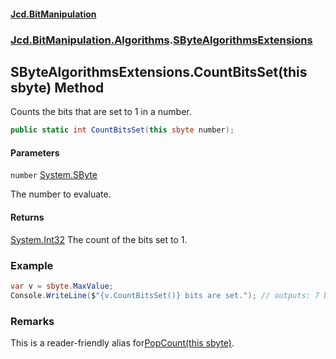 #### [Jcd.BitManipulation](index.md 'index')

### [Jcd.BitManipulation.Algorithms](Jcd.BitManipulation.Algorithms.md 'Jcd.BitManipulation.Algorithms').[SByteAlgorithmsExtensions](Jcd.BitManipulation.Algorithms.SByteAlgorithmsExtensions.md 'Jcd.BitManipulation.Algorithms.SByteAlgorithmsExtensions')

## SByteAlgorithmsExtensions.CountBitsSet(this sbyte) Method

Counts the bits that are set to 1 in a number.

```csharp
public static int CountBitsSet(this sbyte number);
```

#### Parameters

<a name='Jcd.BitManipulation.Algorithms.SByteAlgorithmsExtensions.CountBitsSet(thissbyte).number'></a>

`number` [System.SByte](https://docs.microsoft.com/en-us/dotnet/api/System.SByte 'System.SByte')

The number to evaluate.

#### Returns

[System.Int32](https://docs.microsoft.com/en-us/dotnet/api/System.Int32 'System.Int32')
The count of the bits set to 1.

### Example

```csharp
var v = sbyte.MaxValue;
Console.WriteLine($"{v.CountBitsSet()} bits are set."); // outputs: 7 bits are set.
```

### Remarks

This is a reader-friendly alias for[PopCount(this sbyte)](Jcd.BitManipulation.Algorithms.SByteAlgorithmsExtensions.PopCount(thissbyte).md 'Jcd.BitManipulation.Algorithms.SByteAlgorithmsExtensions.PopCount(this sbyte)').